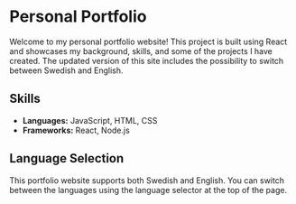 # Personal Portfolio

Welcome to my personal portfolio website! This project is built using React and showcases my background, skills, and some of the projects I have created. The updated version of this site includes the possibility to switch between Swedish and English.


## Skills

- **Languages:** JavaScript, HTML, CSS
- **Frameworks:** React, Node.js


## Language Selection

This portfolio website supports both Swedish and English. You can switch between the languages using the language selector at the top of the page.

